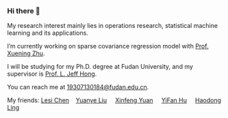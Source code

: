 ### Hi there 👋
My research interest mainly lies in operations research, statistical machine learning and its applications.

I’m currently working on sparse covariance regression model with [Prof. Xuening Zhu](https://xueningzhu.github.io/).

I will be studying for my Ph.D. degree at Fudan University, and my supervisor is [Prof. L. Jeff Hong](https://scholar.google.com.sg/citations?user=stZYMd8AAAAJ&hl=en).

You can reach me at 19307130184@fudan.edu.cn.



My friends: [Lesi Chen](https://truenobility303.github.io) &nbsp;&nbsp;   [Yuanye Liu](https://henrylau7.github.io)  &nbsp; &nbsp; [Xinfeng Yuan](https://github.com/Joanna0123) &nbsp; &nbsp; [YiFan Hu](https://huyifan2001.github.io) &nbsp; &nbsp; [Haodong Ling](https://milanmarks.github.io)
<!--
**Name-less-King/Name-less-King** is a ✨ _special_ ✨ repository because its `README.md` (this file) appears on your GitHub profile.

Here are some ideas to get you started:

- 🔭 I’m currently working on 
- 🌱 I’m currently learning statistics.
- 💬 Ask me anything about the courses you are taking or you are going to take in School of Data Science, Fudan University.
- 📫 How to reach me: 'my_student_id'@fudan.edu.cn so long as you know it.

